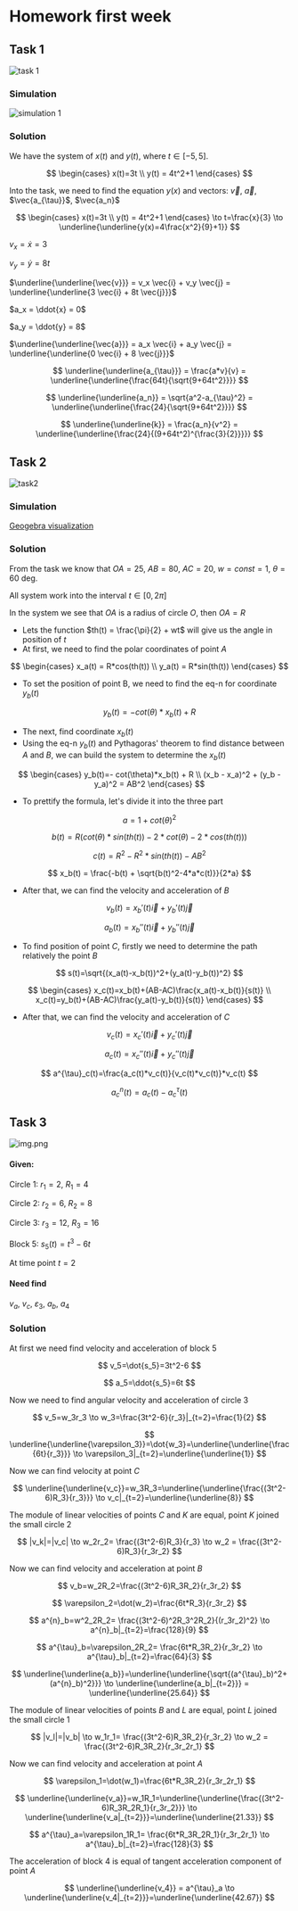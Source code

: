 # Homework first week

## Task 1

![task 1](assets/task1.png)

### Simulation

![simulation 1](assets/task1.gif)

### Solution

We have the system of $x(t)$ and $y(t)$, where $t\in[-5,5]$.

$$
\begin{cases}
x(t)=3t \\
y(t) = 4t^2+1
\end{cases}
$$

Into the task, we need to find the equation $y(x)$ and vectors: $\vec{v}$, $\vec{a}$, $\vec{a_{\tau}}$, $\vec{a_n}$

$$
\begin{cases}
x(t)=3t \\
y(t) = 4t^2+1
\end{cases} \to t=\frac{x}{3} \to \underline{\underline{y(x)=4\frac{x^2}{9}+1}}
$$

$v_x = \dot{x} = 3$

$v_y = \dot{y} = 8t$

$\underline{\underline{\vec{v}}} = v_x \vec{i} + v_y \vec{j} = \underline{\underline{3 \vec{i} + 8t \vec{j}}}$

$a_x = \ddot{x} = 0$

$a_y = \ddot{y} = 8$

$\underline{\underline{\vec{a}}} = a_x \vec{i} + a_y \vec{j} = \underline{\underline{0 \vec{i} + 8 \vec{j}}}$

$$
\underline{\underline{a_{\tau}}} = \frac{a*v}{v} = \underline{\underline{\frac{64t}{\sqrt{9+64t^2}}}}
$$

$$
\underline{\underline{a_n}} = \sqrt{a^2-a_{\tau}^2} = \underline{\underline{\frac{24}{\sqrt{9+64t^2}}}}
$$

$$
\underline{\underline{k}} = \frac{a_n}{v^2} = \underline{\underline{\frac{24}{(9+64t^2)^{\frac{3}{2}}}}}
$$

## Task 2

![task2](assets/task2.png)

### Simulation

[Geogebra visualization](https://www.geogebra.org/m/kpebm7du)

### Solution

From the task we know that $OA = 25$, $AB = 80$, $AC = 20$, $w=const=1$, $\theta = 60$ deg.

All system work into the interval $t\in[0,2\pi]$

In the system we see that $OA$ is a radius of circle $O$, then $OA=R$

* Lets the function $th(t) = \frac{\pi}{2} + wt$ will give us the angle in position of $t$
* At first, we need to find the polar coordinates of point $A$

$$
\begin{cases}
x_a(t) = R*cos(th(t)) \\
y_a(t) = R*sin(th(t))
\end{cases}
$$

* To set the position of point B, we need to find the eq-n for coordinate $y_b(t)$

$$
y_b(t)=- cot(\theta)*x_b(t) + R
$$

* The next, find coordinate $x_b(t)$
* Using the eq-n $y_b(t)$ and Pythagoras' theorem to find distance between $A$ and $B$, we can build the system to
  determine the $x_b(t)$

$$
\begin{cases}
y_b(t)=- cot(\theta)*x_b(t) + R \\
(x_b - x_a)^2 + (y_b - y_a)^2 = AB^2
\end{cases}
$$

* To prettify the formula, let's divide it into the three part

$$
a = 1+cot(\theta)^2
$$

$$
b(t) = R(cot(\theta)*sin(th(t)) -2*cot(\theta)-2*cos(th(t)))
$$

$$
c(t) = R^2-R^2*sin(th(t))-AB^2
$$

$$
x_b(t) = \frac{-b(t) + \sqrt{b(t)^2-4*a*c(t)}}{2*a}
$$

* After that, we can find the velocity and acceleration of $B$

$$
v_b(t)=x_b'(t)\vec{i}+y_b'(t)\vec{j}
$$

$$
a_b(t)=x_b''(t)\vec{i}+y_b''(t)\vec{j}
$$

* To find position of point $C$, firstly we need to determine the path relatively the point $B$

$$
s(t)=\sqrt{(x_a(t)-x_b(t))^2+(y_a(t)-y_b(t))^2}
$$

$$
\begin{cases}
x_c(t)=x_b(t)+(AB-AC)\frac{x_a(t)-x_b(t)}{s(t)} \\
x_c(t)=y_b(t)+(AB-AC)\frac{y_a(t)-y_b(t)}{s(t)}
\end{cases}
$$

* After that, we can find the velocity and acceleration of $C$

$$
v_c(t)=x_c'(t)\vec{i}+y_c'(t)\vec{j}
$$

$$
a_c(t)=x_c''(t)\vec{i}+y_c''(t)\vec{j}
$$

$$
a^{\tau}_c(t)=\frac{a_c(t)*v_c(t)}{v_c(t)*v_c(t)}*v_c(t)
$$

$$
a^{n}_c(t)=a_c(t) - a^{\tau}_c(t)
$$

## Task 3

![img.png](assets/task3.png)

#### Given:

Circle 1: $r_1=2$, $R_1=4$

Circle 2: $r_2=6$, $R_2=8$

Circle 3: $r_3=12$, $R_3=16$

Block 5: $s_5(t)=t^3-6t$

At time point $t=2$

#### Need find

$v_a$, $v_c$, $\varepsilon_3$, $a_b$, $a_4$

### Solution

At first we need find velocity and acceleration of block 5

$$
v_5=\dot{s_5}=3t^2-6
$$

$$
a_5=\ddot{s_5}=6t
$$

Now we need to find angular velocity and acceleration of circle 3

$$
v_5=w_3r_3 \to w_3=\frac{3t^2-6}{r_3}|_{t=2}=\frac{1}{2}
$$

$$
\underline{\underline{\varepsilon_3}}=\dot{w_3}=\underline{\underline{\frac{6t}{r_3}}} \to \varepsilon_3|_{t=2}=\underline{\underline{1}}
$$

Now we can find velocity at point $C$

$$
\underline{\underline{v_c}}=w_3R_3=\underline{\underline{\frac{(3t^2-6)R_3}{r_3}}} \to v_c|_{t=2}=\underline{\underline{8}}
$$

The module of linear velocities of points $C$ and $K$ are equal, point $K$ joined the small circle 2

$$
|v_k|=|v_c| \to w_2r_2= \frac{(3t^2-6)R_3}{r_3} \to w_2 = \frac{(3t^2-6)R_3}{r_3r_2}
$$

Now we can find velocity and acceleration at point $B$

$$
v_b=w_2R_2=\frac{(3t^2-6)R_3R_2}{r_3r_2}
$$

$$
\varepsilon_2=\dot(w_2)=\frac{6t*R_3}{r_3r_2}
$$

$$
a^{n}_b=w^2_2R_2= \frac{(3t^2-6)^2R_3^2R_2}{(r_3r_2)^2} \to a^{n}_b|_{t=2}=\frac{128}{9}
$$

$$
a^{\tau}_b=\varepsilon_2R_2= \frac{6t*R_3R_2}{r_3r_2} \to a^{\tau}_b|_{t=2}=\frac{64}{3}
$$

$$
\underline{\underline{a_b}}=\underline{\underline{\sqrt{(a^{\tau}_b)^2+(a^{n}_b)^2}}} \to \underline{\underline{a_b|_{t=2}}} = \underline{\underline{25.64}}
$$

The module of linear velocities of points $B$ and $L$ are equal, point $L$ joined the small circle 1

$$
|v_l|=|v_b| \to w_1r_1= \frac{(3t^2-6)R_3R_2}{r_3r_2} \to w_2 = \frac{(3t^2-6)R_3R_2}{r_3r_2r_1}
$$

Now we can find velocity and acceleration at point $A$

$$
\varepsilon_1=\dot(w_1)=\frac{6t*R_3R_2}{r_3r_2r_1}
$$

$$
\underline{\underline{v_a}}=w_1R_1=\underline{\underline{\frac{(3t^2-6)R_3R_2R_1}{r_3r_2}}} \to \underline{\underline{v_a|_{t=2}}}=\underline{\underline{21.33}}
$$

$$
a^{\tau}_a=\varepsilon_1R_1= \frac{6t*R_3R_2R_1}{r_3r_2r_1} \to a^{\tau}_b|_{t=2}=\frac{128}{3}
$$

The acceleration of block 4 is equal of tangent acceleration component of point $A$

$$
\underline{\underline{v_4}} = a^{\tau}_a \to \underline{\underline{v_4|_{t=2}}}=\underline{\underline{42.67}}
$$

